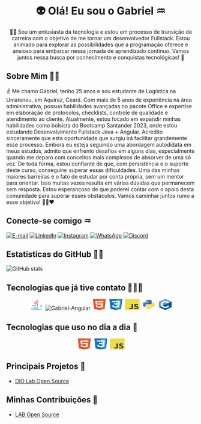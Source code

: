 <div align="center">
    <h1> 👽 Olá! Eu sou o Gabriel ♒ </h1>
    <p>🧑‍🚀 Sou um entusiasta da tecnologia e estou em processo de transição de carreira com o objetivo de me tornar um desenvolvedor Fullstack. Estou animado para explorar as possibilidades que a programação oferece e ansioso para embarcar nessa jornada de aprendizado contínuo. Vamos juntos nessa busca por conhecimento e conquistas tecnológicas! 🚀</p>
</div>

## Sobre Mim 🧑‍🚀
✌️ Me chamo Gabriel, tenho 25 anos e sou estudante de Logística na Uniateneu, em Aquiraz, Ceará. Com mais de 5 anos de experiência na área administrativa, possuo habilidades avançadas no pacote Office e expertise em elaboração de protocolos, checklists, controle de qualidade e atendimento ao cliente. Atualmente, estou focado em expandir minhas habilidades como bolsista do Bootcamp Santander 2023, onde estou estudando Desenvolvimento Fullstack Java + Angular. Acredito sinceramente que esta oportunidade que surgiu irá facilitar grandemente esse processo. Embora eu esteja seguindo uma abordagem autodidata em meus estudos, admito que enfrento desafios em alguns dias, especialmente quando me deparo com conceitos mais complexos de absorver de uma só vez. De toda forma, estou confiante de que, com persistência e o suporte deste curso, conseguirei superar essas dificuldades. Uma das minhas maiores barreiras é o fato de estudar por conta própria, sem um mentor para orientar. Isso muitas vezes resulta em várias dúvidas que permanecem sem resposta. Estou esperançoso de que poderei contar com o apoio desta comunidade para superar esses obstáculos. Vamos caminhar juntos rumo a esse objetivo! 🏃‍♂❤️

## Conecte-se comigo ♒
[![E-mail](https://img.shields.io/badge/-Email-000?style=for-the-badge&logo=microsoft-outlook&logoColor=FF00F6&color:FFF)](mailto:gabcostta37@gmail.com)
[![LinkedIn](https://img.shields.io/badge/-LinkedIn-000?style=for-the-badge&logo=linkedin&logoColor=FF00F6&color:FFF)](https://www.linkedin.com/in/gabriel-costa-e-silva-a77159125/)
[![Instagram](https://img.shields.io/badge/-Instagram-000?style=for-the-badge&logo=instagram&logoColor=FF00F6&color:FFF)](https://www.instagram.com/gabr_riel/)
[![WhatsApp](https://img.shields.io/badge/-WhatsApp-000?style=for-the-badge&logo=whatsapp&logoColor=FF00F6&color:FFF)](https://api.whatsapp.com/send/?phone=5585997539628&text&type=phone_number&app_absent=0)
[![Discord](https://img.shields.io/badge/Discord-000?style=for-the-badge&logo=discord&logoColor=FF00F6&color:FFF)](https://discord.gg/gabr_riel1)

## Estatísticas do GitHub 😶‍🌫️

![GitHub stats](https://github-readme-stats-git-masterrstaa-rickstaa.vercel.app/api?username=gabcostta&hide_title=true&show_icons=true&include_all_commits=false&count_private=true&line_height=25&hide=issues&bg_color=000&title_color=FF00F6&text_color=FFF&border_radius=3&border_color=36123c&icon_color=FF00F6&theme=jolly)
<br>

## Tecnologias que já tive contato 🧑🏻‍💻
<div align="center">
<img alt="Gabriel-Java" height="30" width="40" src="https://raw.githubusercontent.com/devicons/devicon/master/icons/java/java-original.svg">
  <img alt="Gabriel-Angular" height="30" width="40" src="https://angular.io/assets/images/logos/angular/angular.svg">
  <img alt="Gabriel-HTML" height="30" width="40" src="https://raw.githubusercontent.com/devicons/devicon/master/icons/html5/html5-original.svg">
  <img alt="Gabriel-CSS" height="30" width="40" src="https://raw.githubusercontent.com/devicons/devicon/master/icons/css3/css3-original.svg">
  <img alt="Gabriel-JavaScript" height="30" width="40" src="https://raw.githubusercontent.com/devicons/devicon/master/icons/javascript/javascript-original.svg">
  <img alt="Gabriel-Python" height="30" width="40" src="https://raw.githubusercontent.com/devicons/devicon/master/icons/python/python-original.svg">
  <img alt="Gabriel-C" height="30" width="40" src="https://raw.githubusercontent.com/devicons/devicon/master/icons/c/c-original.svg">
  <!-- Adicione mais ícones de tecnologia conforme necessário -->
</div>

## Tecnologias que uso no dia a dia 👾
<div align="center">
 <img alt="Gabriel-HTML" height="30" width="40" src="https://raw.githubusercontent.com/devicons/devicon/master/icons/html5/html5-original.svg">
  <img alt="Gabriel-CSS" height="30" width="40" src="https://raw.githubusercontent.com/devicons/devicon/master/icons/css3/css3-original.svg">
  <img alt="Gabriel-JavaScript" height="30" width="40" src="https://raw.githubusercontent.com/devicons/devicon/master/icons/javascript/javascript-original.svg">
</div>

## Principais Projetos 🔎
- [DIO Lab Open Source](https://github.com/GabCostta/dio-lab-open-source)
<!-- Adicione mais projetos se desejar -->

## Minhas Contribuições 💾
- [LAB Open Source](https://github.com/SeuNomeDeUsuário/nome-do-repo)
<!-- Adicione mais contribuições se desejar -->
